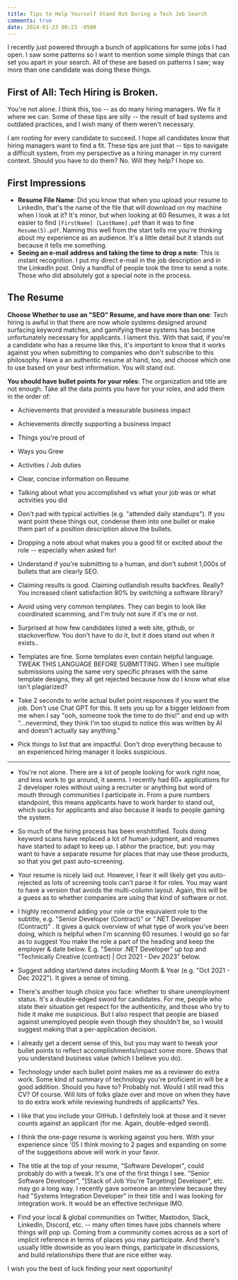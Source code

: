 ```yaml
---
title: Tips to Help Yourself Stand Out During a Tech Job Search
comments: true
date: 2024-01-23 06:23 -0500
---
```

I recently just powered through a bunch of applications for some jobs I had open. I saw some patterns so I want to mention some simple things that can set you apart in your search. All of these are based on patterns I saw; way more than one candidate was doing these things.

## First of All: Tech Hiring is Broken.

You're not alone. I think this, too -- as do many hiring managers. We fix it where we can. Some of these tips are silly -- the result of bad systems and outdated practices, and I wish many of them weren't necessary.

I am rooting for every candidate to succeed. I hope all candidates know that hiring managers want to find a fit. These tips are just that -- tips to navigate a difficult system, from my perspective as a hiring manager in my current context. Should you have to do them? No. Will they help? I hope so.

## First Impressions

* **Resume File Name**: Did you know that when you upload your resume to LinkedIn, that's the name of the file that will download on my machine when I look at it? It's minor, but when looking at 60 Resumes, it was a lot easier to find `[FirstName] [LastName].pdf` than it was to fine `Resume(5).pdf`. Naming this well from the start tells me you're thinking about my experience as an audience. It's a little detail but it stands out because it tells me something.
* **Seeing an e-mail address and taking the time to drop a note**: This is instant recognition. I put my direct e-mail in the job description and in the LinkedIn post. Only a handful of people took the time to send a note. Those who did absolutely got a special note in the process.

## The Resume

**Choose Whether to use an "SEO" Resume, and have more than one**: Tech hiring is awful in that there are now whole systems designed around surfacing keyword matches, and gamifying these systems has become unfortunately necessary for applicants. I lament this. With that said, if you're a candidate who has a resume like this, it's important to know that it works against you when submitting to companies who don't subscribe to this philosophy. Have a an authentic resume at hand, too, and choose which one to use based on your best information. You will stand out.

**You should have bullet points for your roles**: The organization and title are not enough. Take all the data points you have for your roles, and add them in the order of:
* Achievements that provided a measurable business impact
* Achievements directly supporting a business impact
* Things you're proud of
* Ways you Grew
* Activities / Job duties

* Clear, concise information on Resume
* Talking about what you accomplished vs what your job was or what activities you did
* Don't pad with typical activities (e.g. "attended daily standups"). If you want point these things out, condense them into one bullet or make them part of a position description above the bullets.
* Dropping a note about what makes you a good fit or excited about the role -- especially when asked for!
* Understand if you're submitting to a human, and don't submit 1,000s of bullets that are clearly SEO.
* Claiming results is good. Claiming outlandish results backfires. Really? You increased client satisfaction 80% by switching a software library?
* Avoid using very common templates. They can begin to look like coordinated scamming, and I'm truly not sure if it's me or not.
* Surprised at how few candidates listed a web site, github, or stackoverflow. You don't have to do it, but it does stand out when it exists..
* Templates are fine. Some templates even contain helpful language. TWEAK THIS LANGUAGE BEFORE SUBMITTING. When I see multiple submissions using the same very specific phrases with the same template designs, they all get rejected because how do I know what else isn't plagiarized?
* Take 2 seconds to write actual bullet point responses if you want the job. Don't use Chat GPT for this. It sets you up for a bigger letdown from me when I say "ooh, someone took the time to do this!" and end up with "...nevermind, they think I'm too stupid to notice this was written by AI and doesn't actually say anything."
* Pick things to list that are impactful. Don't drop everything because to an experienced hiring manager it looks suspicious.

-------------

* You're not alone. There are a lot of people looking for work right now, and less work to go around, it seems. I recently had 60+ applications for 2 developer roles without using a recruiter or anything but word of mouth through communities I participate in. From a pure numbers standpoint, this means applicants have to work harder to stand out, which sucks for applicants and also because it leads to people gaming the system.

* So much of the hiring process has been enshittified. Tools doing keyword scans have replaced a lot of human judgment, and resumes have started to adapt to keep up. I abhor the practice, but: you may want to have a separate resume for places that may use these products, so that you get past auto-screening.

* Your resume is nicely laid out. However, I fear it will likely get you auto-rejected as lots of screening tools can't parse it for roles. You may want to have a version that avoids the multi-column layout. Again, this will be a guess as to whether companies are using that kind of software or not.

* I highly recommend adding your role or the equivalent role to the subtitle, e.g. "Senior Developer (Contract)" or ".NET Developer (Contract)" . It gives a quick overview of what type of work you've been doing, which is helpful when I'm scanning 60 resumes. I would go so far as to suggest You make the role a part of the heading and keep the employer & date below. E.g. "Senior .NET Developer" up top and "Technically Creative (contract) | Oct 2021 - Dev 2023" below.

* Suggest adding start/end dates including Month & Year (e.g. "Oct 2021 - Dec 2022"). It gives a sense of timing.

* There's another tough choice you face: whether to share unemployment status. It's a double-edged sword for candidates. For me, people who state their situation get respect for the authenticity, and those who try to hide it make me suspicious. But I also respect that people are biased against unemployed people even though they shouldn't be, so I would suggest making that a per-application decision.

* I already get a decent sense of this, but you may want to tweak your bullet points to reflect accomplishments/impact some more. Shows that you understand business value (which I believe you do).

* Technology under each bullet point makes me as a reviewer do extra work. Some kind of summary of technology you're proficient in will be a good addition. Should you have to? Probably not. Would I still read this CV? Of course. Will lots of folks glaze over and move on when they have to do extra work while reviewing hundreds of applicants? Yes.

* I like that you include your GitHub. I definitely look at those and it never counts against an applicant (for me. Again, double-edged sword).

* I think the one-page resume is working against you here. With your experience since '05 I think moving to 2 pages and expanding on some of the suggestions above will work in your favor.

* The title at the top of your resume, "Software Developer", could probably do with a tweak. It's one of the first things I see. "Senior Software Developer", "[Stack of Job You're Targeting] Developer", etc. may go a long way. I recently gave someone an interview because they had "Systems Integration Developer" in their title and I was looking for integration work. It would be an effective technique IMO.

* Find your local & global communities on Twitter, Mastodon, Slack, LinkedIn, Discord, etc. -- many often times have jobs channels where things will pop up. Coming from a community comes across as a sort of implicit reference in terms of places you may participate. And there's usually little downside as you learn things, participate in discussions, and build relationships there that are nice either way.

I wish you the best of luck finding your next opportunity! 
